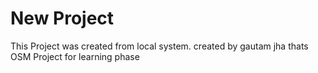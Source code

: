 # New Project
This Project was created from local system.
created by gautam jha
thats OSM Project for learning phase